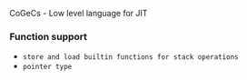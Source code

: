 CoGeCs - Low level language for JIT


### Function support 

* `store and load builtin functions for stack operations`
* `pointer type`